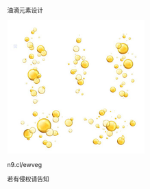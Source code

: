 油滴元素设计



![油滴元素设计](https://github.com/ywangnccu/ywang/blob/main/images/OIL_DROP.jpg)

n9.cl/ewveg


若有侵权请告知
